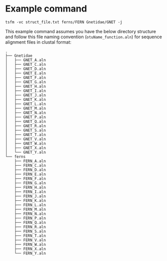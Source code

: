 # Example command
```shell
tsfm -vc struct_file.txt ferns/FERN Gnetidae/GNET -j
```
This example command assumes you have the below directory structure and follow this file naming convention (`otuName_function.aln`) for sequence alignment files in clustal format:
```shell
.
├── Gnetidae
│   ├── GNET_A.aln
│   ├── GNET_C.aln
│   ├── GNET_D.aln
│   ├── GNET_E.aln
│   ├── GNET_F.aln
│   ├── GNET_G.aln
│   ├── GNET_H.aln
│   ├── GNET_I.aln
│   ├── GNET_J.aln
│   ├── GNET_K.aln
│   ├── GNET_L.aln
│   ├── GNET_M.aln
│   ├── GNET_N.aln
│   ├── GNET_P.aln
│   ├── GNET_Q.aln
│   ├── GNET_R.aln
│   ├── GNET_S.aln
│   ├── GNET_T.aln
│   ├── GNET_V.aln
│   ├── GNET_W.aln
│   ├── GNET_X.aln
│   └── GNET_Y.aln
└── ferns
    ├── FERN_A.aln
    ├── FERN_C.aln
    ├── FERN_D.aln
    ├── FERN_E.aln
    ├── FERN_F.aln
    ├── FERN_G.aln
    ├── FERN_H.aln
    ├── FERN_I.aln
    ├── FERN_J.aln
    ├── FERN_K.aln
    ├── FERN_L.aln
    ├── FERN_M.aln
    ├── FERN_N.aln
    ├── FERN_P.aln
    ├── FERN_Q.aln
    ├── FERN_R.aln
    ├── FERN_S.aln
    ├── FERN_T.aln
    ├── FERN_V.aln
    ├── FERN_W.aln
    ├── FERN_X.aln
    └── FERN_Y.aln
```
